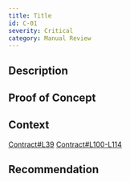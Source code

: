 ```yaml
---
title: Title
id: C-01
severity: Critical
category: Manual Review
---
```


## Description


## Proof of Concept

## Context
[Contract#L39](link)
[Contract#L100-L114](link)

## Recommendation
